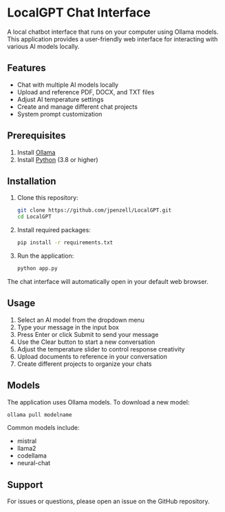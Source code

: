 # LocalGPT Chat Interface

A local chatbot interface that runs on your computer using Ollama models. This application provides a user-friendly web interface for interacting with various AI models locally.

## Features

- Chat with multiple AI models locally
- Upload and reference PDF, DOCX, and TXT files
- Adjust AI temperature settings
- Create and manage different chat projects
- System prompt customization

## Prerequisites

1. Install [Ollama](https://ollama.ai/download)
2. Install [Python](https://www.python.org/downloads/) (3.8 or higher)

## Installation

1. Clone this repository:
   ```bash
   git clone https://github.com/jpenzell/LocalGPT.git
   cd LocalGPT
   ```

2. Install required packages:
   ```bash
   pip install -r requirements.txt
   ```

3. Run the application:
   ```bash
   python app.py
   ```

The chat interface will automatically open in your default web browser.

## Usage

1. Select an AI model from the dropdown menu
2. Type your message in the input box
3. Press Enter or click Submit to send your message
4. Use the Clear button to start a new conversation
5. Adjust the temperature slider to control response creativity
6. Upload documents to reference in your conversation
7. Create different projects to organize your chats

## Models

The application uses Ollama models. To download a new model:
```bash
ollama pull modelname
```

Common models include:
- mistral
- llama2
- codellama
- neural-chat

## Support

For issues or questions, please open an issue on the GitHub repository.
